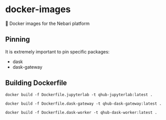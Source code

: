 # docker-images
🌅 Docker images for the Nebari platform


## Pinning

It is extremely important to pin specific packages:

- dask
- dask-gateway

## Building Dockerfile

```shell
docker build -f Dockerfile.jupyterlab -t qhub-jupyterlab:latest .
```

```shell
docker build -f Dockerfile.dask-gateway -t qhub-dask-gateway:latest .
```

```shell
docker build -f Dockerfile.dask-worker -t qhub-dask-worker:latest .
```
